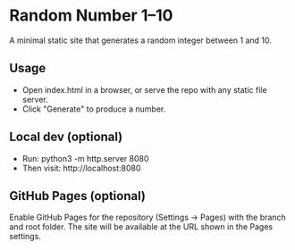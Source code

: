 # Random Number 1–10

A minimal static site that generates a random integer between 1 and 10.

## Usage
- Open index.html in a browser, or serve the repo with any static file server.
- Click "Generate" to produce a number.

## Local dev (optional)
- Run: python3 -m http.server 8080
- Then visit: http://localhost:8080

## GitHub Pages (optional)
Enable GitHub Pages for the repository (Settings → Pages) with the branch and root folder. The site will be available at the URL shown in the Pages settings.
